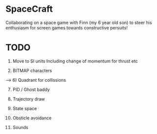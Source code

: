 # SpaceCraft
Collaborating on a space game with Finn (my 6 year old son) to steer his enthusiasm for screen games towards constructive persuits!

# TODO

1) Move to SI units
	Including change of momentum for thrust etc

2) BITMAP characters


--> 6) Quadrant for collissions

7) PID / Ghost baddy

8) Trajectory draw
9) State space
10) Obsticle avoidance

5) Sounds
